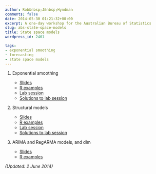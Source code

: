 ```yaml
---
author: Rob&nbsp;J&nbsp;Hyndman
comments: false
date: 2014-05-30 01:21:32+00:00
excerpt: A one-day workshop for the Australian Bureau of Statistics
slug: abs-state-space-models
title: State space models
wordpress_id: 2461

tags:
- exponential smoothing
- forecasting
- state space models
---
```


1. Exponential smoothing
    * [Slides](/talks/ABS1.pdf)
    * [R examples](/talks/ABS1.R)
    * [Lab session](/talks/ABS-lab1.pdf)
    * [Solutions to lab session](/talks/ABS-lab1.R)

2. Structural models
    * [Slides](/talks/ABS2.pdf)
    * [R examples](/talks/ABS2.R)
    * [Lab session](/talks/ABS-lab2.pdf)
    * [Solutions to lab session](/talks/ABS-lab2.R)

3. ARIMA and RegARMA models, and dlm
    * [Slides](/talks/ABS3.pdf)
    * [R examples](/talks/ABS3.R)

_(Updated: 2 June 2014)_
